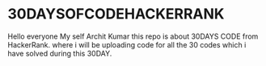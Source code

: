 # 30DAYSOFCODEHACKERRANK
Hello everyone My self Archit Kumar this repo is about 30DAYS CODE from HackerRank. where i will be  uploading code for all the 30 codes which i have solved during this 30DAY.
